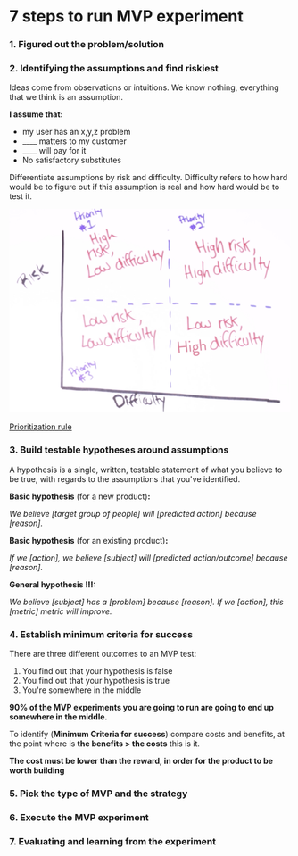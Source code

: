 # 7 steps to run MVP experiment

### 1. Figured out the problem/solution

### 2. Identifying the assumptions and find riskiest

Ideas come from observations or intuitions. We know nothing, everything that we think is an assumption. 

**I assume that:** 

* my user has an  x,y,z  problem
* \_\_\_\_ matters to my customer
* \_\_\_\_ will pay for it
* No satisfactory substitutes

Differentiate assumptions by risk and difficulty.  Difficulty refers to how hard would be to figure out if this assumption is real and how hard would be to test it.  



![](../../.gitbook/assets/image%20%283%29.png)

[Prioritization rule](https://www.intercom.com/blog/first-rule-prioritization-no-snacking/)

### 3. Build testable hypotheses around assumptions

A hypothesis is a single, written, testable statement of what you believe to be true, with regards to the assumptions that you've identified.

**Basic hypothesis** \(for a new product\)**:**

_We believe \[target group of people\] will \[predicted action\] because \[reason\]._

**Basic hypothesis** \(for an existing product\)**:**

_If we \[action\], we believe \[subject\] will \[predicted action/outcome\] because \[reason\]._

**General hypothesis !!!:**

_We believe \[subject\] has a \[problem\] because \[reason\]. If we \[action\], this \[metric\] metric will improve._

### 4. Establish minimum criteria for success

There are three different outcomes to an MVP test: 

1. You find out that your hypothesis is false 
2. You find out that your hypothesis is true 
3. You're somewhere in the middle

**90% of the MVP experiments you are going to run are going to end up somewhere in the middle.**

To identify \(**Minimum Criteria for success**\) compare costs and benefits, at the point where is **the benefits &gt; the costs** this is it.

**The cost must be lower than the reward, in order for the product to be worth building**

### 5. Pick the type of MVP and the strategy

### 6. Execute the MVP experiment

### 7. Evaluating and learning from the experiment

